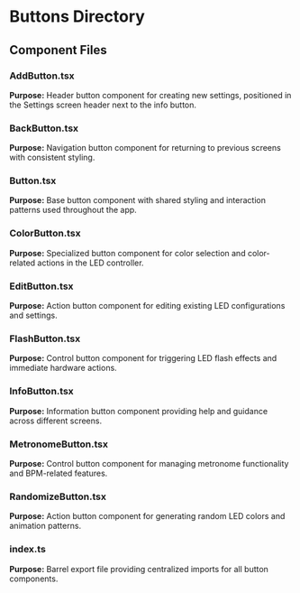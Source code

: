 # Buttons Directory
## Component Files
### AddButton.tsx
**Purpose:** Header button component for creating new settings, positioned in the Settings screen header next to the info button.

### BackButton.tsx
**Purpose:** Navigation button component for returning to previous screens with consistent styling.

### Button.tsx
**Purpose:** Base button component with shared styling and interaction patterns used throughout the app.

### ColorButton.tsx
**Purpose:** Specialized button component for color selection and color-related actions in the LED controller.


### EditButton.tsx
**Purpose:** Action button component for editing existing LED configurations and settings.

### FlashButton.tsx
**Purpose:** Control button component for triggering LED flash effects and immediate hardware actions.

### InfoButton.tsx
**Purpose:** Information button component providing help and guidance across different screens.

### MetronomeButton.tsx
**Purpose:** Control button component for managing metronome functionality and BPM-related features.

### RandomizeButton.tsx
**Purpose:** Action button component for generating random LED colors and animation patterns.

### index.ts
**Purpose:** Barrel export file providing centralized imports for all button components.
